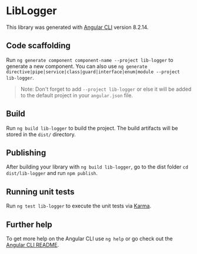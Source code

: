 # LibLogger

This library was generated with [Angular CLI](https://github.com/angular/angular-cli) version 8.2.14.

## Code scaffolding

Run `ng generate component component-name --project lib-logger` to generate a new component. You can also use `ng generate directive|pipe|service|class|guard|interface|enum|module --project lib-logger`.
> Note: Don't forget to add `--project lib-logger` or else it will be added to the default project in your `angular.json` file. 

## Build

Run `ng build lib-logger` to build the project. The build artifacts will be stored in the `dist/` directory.

## Publishing

After building your library with `ng build lib-logger`, go to the dist folder `cd dist/lib-logger` and run `npm publish`.

## Running unit tests

Run `ng test lib-logger` to execute the unit tests via [Karma](https://karma-runner.github.io).

## Further help

To get more help on the Angular CLI use `ng help` or go check out the [Angular CLI README](https://github.com/angular/angular-cli/blob/master/README.md).
